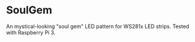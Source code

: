 # SoulGem
An mystical-looking "soul gem" LED pattern for WS281x LED strips.  Tested with Raspberry Pi 3.
